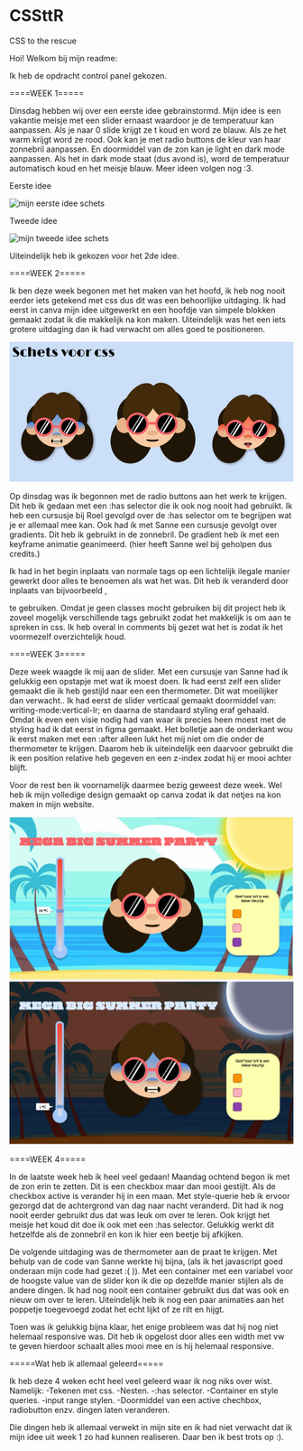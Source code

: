 # CSSttR
CSS to the rescue

Hoi! Welkom bij mijn readme:

Ik heb de opdracht control panel gekozen.

====WEEK 1=====

Dinsdag hebben wij over een eerste idee gebrainstormd.
Mijn idee is een vakantie meisje met een slider ernaast waardoor je de temperatuur kan aanpassen. Als je naar 0 slide krijgt ze t koud en word ze blauw. Als ze het warm krijgt word ze rood. Ook kan je met radio buttons de kleur van haar zonnebril aanpassen. En doormiddel van de zon kan je light en dark mode aanpassen. Als het in dark mode staat (dus avond is), word de temperatuur automatisch koud en het meisje blauw. Meer ideen volgen nog :3.

Eerste idee

<img src="images/idee1.HEIC" alt="mijn eerste idee schets">

Tweede idee

<img src="images/idee2.HEIC" alt="mijn tweede idee schets">

Uiteindelijk heb ik gekozen voor het 2de idee.

====WEEK 2=====

Ik ben deze week begonen met het maken van het hoofd, ik heb nog nooit eerder iets getekend met css dus dit was een behoorlijke uitdaging. Ik had eerst in canva mijn idee uitgewerkt en een hoofdje van simpele blokken gemaakt zodat ik die makkelijk na kon maken. Uiteindelijk was het een iets grotere uitdaging dan ik had verwacht om alles goed te positioneren.

<img src="images/schetsen.png" >

Op dinsdag was ik begonnen met de radio buttons aan het werk te krijgen. Dit heb ik gedaan met een :has selector die ik ook nog nooit had gebruikt. Ik heb een cursusje bij Roel gevolgd over de :has selector om te begrijpen wat je er allemaal mee kan. 
Ook had ik met Sanne een cursusje gevolgt over gradients. Dit heb ik gebruikt in de zonnebril. De gradient heb ik met een keyframe animatie geanimeerd. (hier heeft Sanne wel bij geholpen dus credits.)

Ik had in het begin inplaats van normale tags op een lichtelijk ilegale manier gewerkt door alles te benoemen als wat het was. Dit heb ik veranderd door inplaats van bijvoorbeeld <oor>, <aside> te gebruiken. Omdat je geen classes mocht gebruiken bij dit project heb ik zoveel mogelijk verschillende tags gebruikt zodat het makkelijk is om aan te spreken in css. Ik heb overal in comments bij gezet wat het is zodat ik het voormezelf overzichtelijk houd.
 
====WEEK 3=====

Deze week waagde ik mij aan de slider. Met een cursusje van Sanne had ik gelukkig een opstapje met wat ik moest doen. Ik had eerst zelf een slider gemaakt die ik heb gestijld naar een een thermometer. Dit wat moeilijker dan verwacht.. 
Ik had eerst de slider verticaal gemaakt doormiddel van: writing-mode:vertical-lr; en daarna de standaard styling eraf gehaald. 
Omdat ik even een visie nodig had van waar ik precies heen moest met de styling had ik dat eerst in figma gemaakt. 
Het bolletje aan de onderkant wou ik eerst maken met een :after alleen lukt het mij niet om die onder de thermometer te krijgen. Daarom heb ik uiteindelijk een <span> daarvoor gebruikt die ik een position relative heb gegeven en een z-index zodat hij er mooi achter blijft.

Voor de rest ben ik voornamelijk daarmee bezig geweest deze week.
Wel heb ik mijn volledige design gemaakt op canva zodat ik dat netjes na kon maken in mijn website.

<img src="images/ideeuitgewerkt1.png">
<img src="images/ideeuitgewerkt2.png">

====WEEK 4=====

In de laatste week heb ik heel veel gedaan! Maandag ochtend begon ik met de zon erin te zetten. Dit is een checkbox maar dan mooi gestijlt. Als de checkbox active is verander hij in een maan. Met style-querie heb ik ervoor gezorgd dat de achtergrond van dag naar nacht veranderd. Dit had ik nog nooit eerder gebruikt dus dat was leuk om over te leren. Ook krijgt het meisje het koud dit doe ik ook met een :has selector. Gelukkig werkt dit hetzelfde als de zonnebril en kon ik hier een beetje bij afkijken. 

De volgende uitdaging was de thermometer aan de praat te krijgen. Met behulp van de code van Sanne werkte hij bijna, (als ik het javascript goed onderaan mijn code had gezet :( )). Met een container met een variabel voor de hoogste value van de slider kon ik die op dezelfde manier stijlen als de andere dingen. Ik had nog nooit een container gebruikt dus dat was ook en nieuw om over te leren. Uiteindelijk heb ik nog een paar animaties aan het poppetje toegevoegd zodat het echt lijkt of ze rilt en hijgt. 

Toen was ik gelukkig bijna klaar, het enige probleem was dat hij nog niet helemaal responsive was. Dit heb ik opgelost door alles een width met vw te geven hierdoor schaalt alles mooi mee en is hij helemaal responsive.

=====Wat heb ik allemaal geleerd=====

Ik heb deze 4 weken echt heel veel geleerd waar ik nog niks over wist.
Namelijk:
-Tekenen met css.
-Nesten.
-:has selector.
-Container en style queries.
-input range stylen.
-Doormiddel van een active chechbox, radiobutton enzv. dingen laten veranderen.

Die dingen heb ik allemaal verwekt in mijn site en ik had niet verwacht dat ik mijn idee uit week 1 zo had kunnen realiseren.
Daar ben ik best trots op :).





